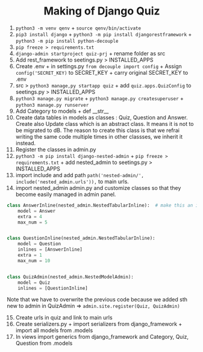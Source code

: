 <h1 align="center">Making of Django Quiz</h1>

1. `python3 -m venv qenv` + `source qenv/bin/activate`
2. `pip3 install django` + `python3 -m pip install djangorestframework` + `python3 -m pip install python-decouple`
3. `pip freeze > requirements.txt`
4. `django-admin startproject quiz-prj` + rename folder as src
5. Add rest_framework to seetings.py > INSTALLED_APPS
6. Create .env + in settings.py `from decouple import config` + Assign `config('SECRET_KEY)` to SECRET_KEY + carry original SECRET_KEY to .env
7. src > `python3 manage,py startapp quiz` + add `quiz.apps.QuizConfig` to seetings.py > INSTALLED_APPS
8. `python3 manage.py migrate` + `python3 manage.py createsuperuser` + `python3 manage.py runserver`
9. Add Category to models + def \_\_str__
10. Create data tables in models as classes : Quiz, Question and Answer. Create also Update class which is an abstract class. It means it is not to be migrated to dB. The reason to create this class is that we refrai writing the same code multiple times in other classses, we inherit it instead. 
11. Register the classes in admin.py
12. `python3 -m pip install django-nested-admin` + `pip freeze > requirements.txt` + add nested_admin to seetings.py > INSTALLED_APPS
13. import include and add path `path('nested-admin/', include('nested_admin.urls')),` to main urls.
14. import nested_admin admin.py and customize classes so that they become easily managed in admin panel.
```python
class AnswerInline(nested_admin.NestedTabularInline):  # make this an inline
    model = Answer
    extra = 4
    max_num = 5


class QuestionInline(nested_admin.NestedTabularInline):
    model = Question
    inlines = [AnswerInline]
    extra = 1
    max_num = 10


class QuizAdmin(nested_admin.NestedModelAdmin):
    model = Quiz
    inlines = [QuestionInline]
```
Note that we have to overwrite the previous code because we added sth new to admin in QuizAdmin => `admin.site.register(Quiz, QuizAdmin)`

15. Create urls in quiz and link to main urls
16. Create serializers.py + import serializers from django_framework  + import all models from .models
17. In views import generics from django_framework and Category, Quiz, Question from .models
